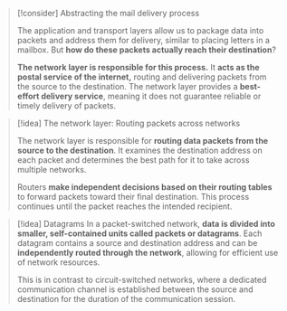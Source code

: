 > [!consider] Abstracting the mail delivery process
>
> The application and transport layers allow us to package data into packets and address them for delivery, similar to placing letters in a mailbox. But **how do these packets actually reach their destination**?
>
> **The network layer is responsible for this process.** It **acts as the postal service of the internet,** routing and delivering packets from the source to the destination. The network layer provides a **best-effort delivery service**, meaning it does not guarantee reliable or timely delivery of packets.

> [!idea] The network layer: Routing packets across networks
>
> The network layer is responsible for **routing data packets from the source to the destination**. It examines the destination address on each packet and determines the best path for it to take across multiple networks.
>
> Routers **make independent decisions based on their routing tables** to forward packets toward their final destination. This process continues until the packet reaches the intended recipient.

> [!idea] Datagrams
> In a packet-switched network, **data is divided into smaller, self-contained units called packets or datagrams**. Each datagram contains a source and destination address and can be **independently routed through the network**, allowing for efficient use of network resources.
>
> This is in contrast to circuit-switched networks, where a dedicated communication channel is established between the source and destination for the duration of the communication session.

